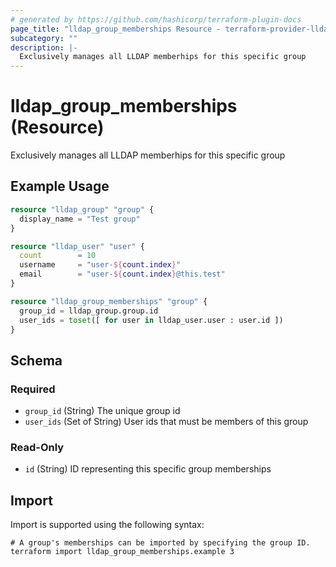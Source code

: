 ```yaml
---
# generated by https://github.com/hashicorp/terraform-plugin-docs
page_title: "lldap_group_memberships Resource - terraform-provider-lldap"
subcategory: ""
description: |-
  Exclusively manages all LLDAP memberhips for this specific group
---
```


# lldap_group_memberships (Resource)

Exclusively manages all LLDAP memberhips for this specific group

## Example Usage

```terraform
resource "lldap_group" "group" {
  display_name = "Test group"
}

resource "lldap_user" "user" {
  count        = 10
  username     = "user-${count.index}"
  email        = "user-${count.index}@this.test"
}

resource "lldap_group_memberships" "group" {
  group_id = lldap_group.group.id
  user_ids = toset([ for user in lldap_user.user : user.id ])
}
```

<!-- schema generated by tfplugindocs -->
## Schema

### Required

- `group_id` (String) The unique group id
- `user_ids` (Set of String) User ids that must be members of this group

### Read-Only

- `id` (String) ID representing this specific group memberships

## Import

Import is supported using the following syntax:

```shell
# A group's memberships can be imported by specifying the group ID.
terraform import lldap_group_memberships.example 3
```
